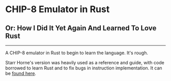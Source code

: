 # CHIP-8 Emulator in Rust
## Or: How I Did It Yet Again And Learned To Love Rust

---

A CHIP-8 emulator in Rust to begin to learn the language. It's rough.

Starr Horne's version was heavily used as a reference and guide, with code borrowed to learn Rust and to fix bugs in instruction implementation. It can be [found here](https://github.com/starrhorne/chip8-rust).
